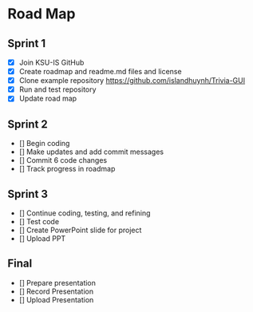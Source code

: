 # Road Map

## Sprint 1
- [x] Join KSU-IS GitHub
- [x] Create roadmap and readme.md files and license
- [x] Clone example repository https://github.com/islandhuynh/Trivia-GUI
- [x] Run and test repository
- [x] Update road map

## Sprint 2
- [] Begin coding
- [] Make updates and add commit messages
- [] Commit 6 code changes
- [] Track progress in roadmap

## Sprint 3
- [] Continue coding, testing, and refining
- [] Test code
- [] Create PowerPoint slide for project
- [] Upload PPT

## Final
- [] Prepare presentation
- [] Record Presentation
- [] Upload Presentation